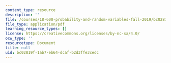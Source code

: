 ```yaml
---
content_type: resource
description: ''
file: /courses/18-600-probability-and-random-variables-fall-2019/bc02819f1ab7eb64dcafb2d3ffe3cedc_MIT18_600F19_lec22.pdf
file_type: application/pdf
learning_resource_types: []
license: https://creativecommons.org/licenses/by-nc-sa/4.0/
ocw_type: ''
resourcetype: Document
title: null
uid: bc02819f-1ab7-eb64-dcaf-b2d3ffe3cedc
---
```

